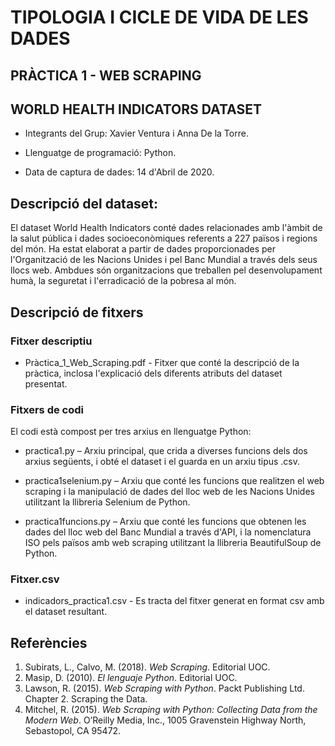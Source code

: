 # TIPOLOGIA I CICLE DE VIDA DE LES DADES

## PRÀCTICA 1 - WEB SCRAPING 

## WORLD HEALTH INDICATORS DATASET

<div class=text-justify>
  
- Integrants del Grup: Xavier Ventura i Anna De la Torre.

- Llenguatge de programació: Python.

- Data de captura de dades: 14 d'Abril de 2020.


## Descripció del dataset:

El dataset World Health Indicators conté dades relacionades amb l'àmbit de la salut pública i dades socioeconòmiques referents a 227 països i regions del món. Ha estat elaborat a partir de dades proporcionades per l'Organització de les Nacions Unides i pel Banc Mundial a través dels seus llocs web. Ambdues són organitzacions que treballen pel desenvolupament humà, la seguretat i l'erradicació de la pobresa al món.


## Descripció de fitxers

### Fitxer descriptiu

- Pràctica_1_Web_Scraping.pdf - Fitxer que conté la descripció de la pràctica, inclosa l'explicació dels diferents atributs del dataset presentat.

### Fitxers de codi

El codi està compost per tres arxius en llenguatge Python:

- practica1.py – Arxiu principal, que crida a diverses funcions dels dos arxius següents, i obté el dataset i el guarda en un arxiu tipus .csv.

- practica1selenium.py – Arxiu que conté les funcions que realitzen el web scraping i la manipulació de dades del lloc web de les Nacions Unides utilitzant la llibreria Selenium de Python.

- practica1funcions.py – Arxiu que conté les funcions que obtenen les dades del lloc web del Banc Mundial a través d'API, i la nomenclatura ISO pels països amb web scraping utilitzant la llibreria BeautifulSoup de Python.

### Fitxer.csv

- indicadors_practica1.csv - Es tracta del fitxer generat en format csv amb el dataset resultant.


## Referències

1. Subirats, L., Calvo, M. (2018). _Web Scraping_. Editorial UOC.
2. Masip, D. (2010). _El lenguaje Python_. Editorial UOC.
3. Lawson, R. (2015). _Web Scraping with Python_. Packt Publishing Ltd. Chapter 2. Scraping the Data.
4. Mitchel, R. (2015). _Web Scraping with Python: Collecting Data from the Modern Web_. O’Reilly Media, Inc., 1005 Gravenstein Highway North, Sebastopol, CA 95472.
